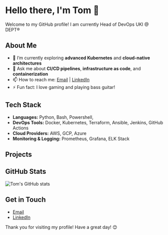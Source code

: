 # Hello there, I'm Tom 👋

Welcome to my GitHub profile! I am currently Head of DevOps UKI @ DEPT®

## About Me

- 🌱 I’m currently exploring **advanced Kubernetes** and **cloud-native architectures**
- 💬 Ask me about **CI/CD pipelines**, **infrastructure as code**, and **containerization**
- 📫 How to reach me: [Email](mailto:tom@nooklabs.uk) | [LinkedIn](https://www.linkedin.com/in/tomjsimm/)
- ⚡ Fun fact: I love gaming and playing bass guitar!

## Tech Stack

- **Languages:** Python, Bash, Powershell, 
- **DevOps Tools:** Docker, Kubernetes, Terraform, Ansible, Jenkins, GitHub Actions
- **Cloud Providers:** AWS, GCP, Azure
- **Monitoring & Logging:** Prometheus, Grafana, ELK Stack

## Projects

## GitHub Stats

![Tom's GitHub stats](https://github-readme-stats.vercel.app/api?username=tomjsimm&show_icons=true&theme=radical)

## Get in Touch

- [Email](mailto:tom@nooklabs.uk)
- [LinkedIn](https://www.linkedin.com/in/tomjsimm/)

Thank you for visiting my profile! Have a great day! 😊
